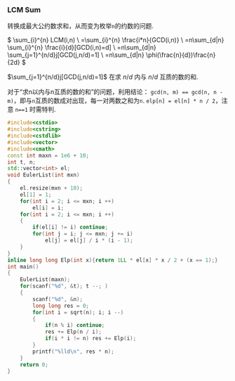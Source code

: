 ### LCM Sum

转换成最大公约数求和，从而变为枚举`n`的约数的问题.

$
\sum_{i}^{n} LCM(i,n) \\
=\sum_{i}^{n} \frac{i*n}{GCD(i,n)} \\
=n\sum_{d|n} \sum_{i}^{n} \frac{i}{d}[GCD(i,n)=d] \\
=n\sum_{d|n} \sum_{j=1}^{n/d}j[GCD(j,n/d)=1] \\
=n\sum_{d|n} \phi(\frac{n}{d})\frac{n}{2d}
$ 

$\sum_{j=1}^{n/d}j[GCD(j,n/d)=1]$ 在求 $n/d$ 内与 $n/d$ 互质的数的和.

对于“求n以内与n互质的数的和”的问题，利用结论： `gcd(n, m) == gcd(n, n - m)`，即与`n`互质的数成对出现，每一对两数之和为`n`. `elp[n] = el[n] * n / 2`，注意 `n==1` 时需特判.

```cpp
#include<cstdio>
#include<cstring>
#include<cstdlib>
#include<vector>
#include<cmath>
const int maxn = 1e6 + 10;
int t, n;
std::vector<int> el;
void EulerList(int mxn)
{
    el.resize(mxn + 10);
    el[1] = 1;
    for(int i = 2; i <= mxn; i ++)
        el[i] = i;
    for(int i = 2; i <= mxn; i ++)
    {
        if(el[i] != i) continue;
        for(int j = i; j <= mxn; j += i)
            el[j] = el[j] / i * (i - 1);
    }
}
inline long long Elp(int x){return 1LL * el[x] * x / 2 + (x == 1);}
int main()
{
    EulerList(maxn);
    for(scanf("%d", &t); t --; )
    {
        scanf("%d", &n);
        long long res = 0;
        for(int i = sqrt(n); i; i --)
        {
            if(n % i) continue;
            res += Elp(n / i);
            if(i * i != n) res += Elp(i);
        }
        printf("%lld\n", res * n);
    }
    return 0;
}

```